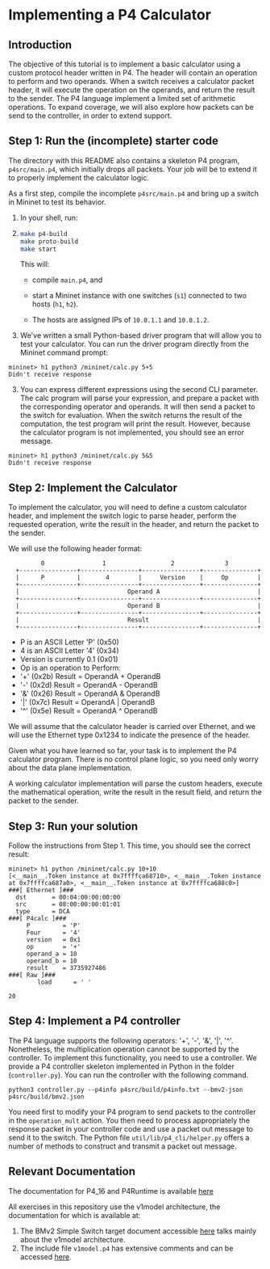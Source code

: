# Implementing a P4 Calculator

## Introduction

The objective of this tutorial is to implement a basic calculator
using a custom protocol header written in P4. The header will contain
an operation to perform and two operands. When a switch receives a
calculator packet header, it will execute the operation on the
operands, and return the result to the sender. The P4 language implement a limited set of arithmetic operations. To expand coverage, we will also explore how packets can be send to the controller, in order to extend support. 

## Step 1: Run the (incomplete) starter code

The directory with this README also contains a skeleton P4 program,
`p4src/main.p4`, which initially drops all packets.  Your job will be to
extend it to properly implement the calculator logic.

As a first step, compile the incomplete `p4src/main.p4` and bring up a
switch in Mininet to test its behavior.

1. In your shell, run:
2. 
   ```bash
   make p4-build
   make proto-build
   make start
   ```

   This will:
   * compile `main.p4`, and

   * start a Mininet instance with one switches (`s1`) connected to
     two hosts (`h1`, `h2`).
   * The hosts are assigned IPs of `10.0.1.1` and `10.0.1.2`.

3. We've written a small Python-based driver program that will allow
you to test your calculator. You can run the driver program directly
from the Mininet command prompt:

```
mininet> h1 python3 /mininet/calc.py 5+5
Didn't receive response
```

3. You can express different expressions using the second CLI parameter.
 The calc program will parse your expression, and
prepare a packet with the corresponding operator and operands. It will
then send a packet to the switch for evaluation. When the switch
returns the result of the computation, the test program will print the
result. However, because the calculator program is not implemented,
you should see an error message.

```
mininet> h1 python3 /mininet/calc.py 5&5
Didn't receive response
```

## Step 2: Implement the Calculator

To implement the calculator, you will need to define a custom
calculator header, and implement the switch logic to parse header,
perform the requested operation, write the result in the header, and
return the packet to the sender.

We will use the following header format:

             0                1                  2              3
      +----------------+----------------+----------------+---------------+
      |      P         |       4        |     Version    |     Op        |
      +----------------+----------------+----------------+---------------+
      |                              Operand A                           |
      +----------------+----------------+----------------+---------------+
      |                              Operand B                           |
      +----------------+----------------+----------------+---------------+
      |                              Result                              |
      +----------------+----------------+----------------+---------------+


-  P is an ASCII Letter 'P' (0x50)
-  4 is an ASCII Letter '4' (0x34)
-  Version is currently 0.1 (0x01)
-  Op is an operation to Perform:
 -   '+' (0x2b) Result = OperandA + OperandB
 -   '-' (0x2d) Result = OperandA - OperandB
 -   '&' (0x26) Result = OperandA & OperandB
 -   '|' (0x7c) Result = OperandA | OperandB
 -   '^' (0x5e) Result = OperandA ^ OperandB


We will assume that the calculator header is carried over Ethernet,
and we will use the Ethernet type 0x1234 to indicate the presence of
the header.

Given what you have learned so far, your task is to implement the P4
calculator program. There is no control plane logic, so you need only
worry about the data plane implementation.

A working calculator implementation will parse the custom headers,
execute the mathematical operation, write the result in the result
field, and return the packet to the sender.

## Step 3: Run your solution

Follow the instructions from Step 1.  This time, you should see the
correct result:

```
mininet> h1 python /mininet/calc.py 10+10
[<__main__.Token instance at 0x7ffffca68710>, <__main__.Token instance at 0x7ffffca687a0>, <__main__.Token instance at 0x7ffffca688c0>]
###[ Ethernet ]### 
  dst       = 00:04:00:00:00:00
  src       = 08:00:00:00:01:01
  type      = DCA
###[ P4calc ]### 
     P         = 'P'
     Four      = '4'
     version   = 0x1
     op        = '+'
     operand_a = 10
     operand_b = 10
     result    = 3735927486
###[ Raw ]### 
        load      = ' '

20
```

## Step 4: Implement a P4 controller

The P4 language supports the following operators: '+', '-', '&', '|', '^'.
Nonetheless, the multiplication operation cannot be supported by the controller.
To implement this functionality, you need to use a controller. We provide a P4
controller skeleton implemented in Python in the folder (`controller.py`). You
can run the controller with the following command.

```
python3 controller.py --p4info p4src/build/p4info.txt --bmv2-json p4src/build/bmv2.json
```

You need first to modify your P4 program to send packets to the controller in
the `operation_mult` action. You then need to process appropriately the response
packet in your controller code and use a packet out message to send it to the
switch. The Python file `util/lib/p4_cli/helper.py` offers a number of methods to
construct and transmit a packet out message.

## Relevant Documentation

The documentation for P4_16 and P4Runtime is available [here](https://p4.org/specs/)

All exercises in this repository use the v1model architecture, the documentation for which is available at:
1. The BMv2 Simple Switch target document accessible [here](https://github.com/p4lang/behavioral-model/blob/master/docs/simple_switch.md) talks mainly about the v1model architecture.
2. The include file `v1model.p4` has extensive comments and can be accessed [here](https://github.com/p4lang/p4c/blob/master/p4include/v1model.p4).
